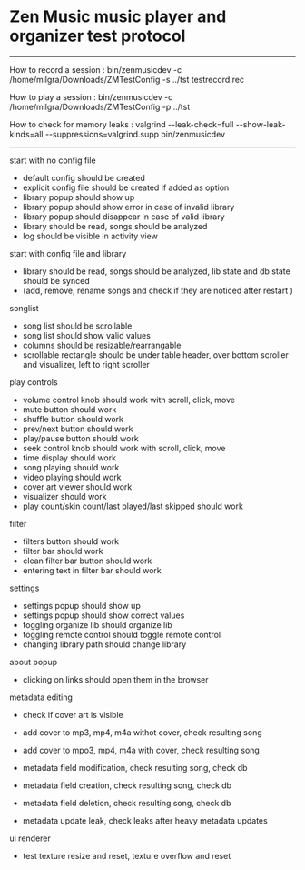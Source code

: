 # Zen Music music player and organizer test protocol

---

How to record a session :
bin/zenmusicdev -c /home/milgra/Downloads/ZMTestConfig -s ../tst testrecord.rec  

How to play a session :
bin/zenmusicdev -c /home/milgra/Downloads/ZMTestConfig -p ../tst   

How to check for memory leaks :
valgrind --leak-check=full --show-leak-kinds=all --suppressions=valgrind.supp bin/zenmusicdev

---

start with no config file

 - default config should be created
 - explicit config file should be created if added as option
 - library popup should show up
 - library popup should show error in case of invalid library
 - library popup should disappear in case of valid library
 - library should be read, songs should be analyzed
 - log should be visible in activity view

start with config file and library

 - library should be read, songs should be analyzed, lib state and db state should be synced
 - (add, remove, rename songs and check if they are noticed after restart )

songlist

 - song list should be scrollable
 - song list should show valid values
 - columns should be resizable/rearrangable
 - scrollable rectangle should be under table header, over bottom scroller and visualizer, left to right scroller

play controls

 - volume control knob should work with scroll, click, move
 - mute button should work
 - shuffle button should work
 - prev/next button should work
 - play/pause button should work
 - seek control knob should work with scroll, click, move
 - time display should work
 - song playing should work
 - video playing should work
 - cover art viewer should work
 - visualizer should work
 - play count/skin count/last played/last skipped should work

filter

 - filters button should work
 - filter bar should work
 - clean filter bar button should work
 - entering text in filter bar should work

settings

 - settings popup should show up
 - settings popup should show correct values
 - toggling organize lib should organize lib
 - toggling remote control should toggle remote control
 - changing library path should change library

about popup

 - clicking on links should open them in the browser

metadata editing

 - check if cover art is visible
 - add cover to mp3, mp4, m4a withot cover, check resulting song
 - add cover to mpo3, mp4, m4a with cover, check resulting song

 - metadata field modification, check resulting song, check db
 - metadata field creation, check resulting song, check db
 - metadata field deletion, check resulting song, check db

 - metadata update leak, check leaks after heavy metadata updates

ui renderer

 - test texture resize and reset, texture overflow and reset
